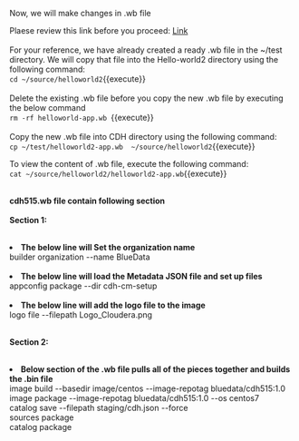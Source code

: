 Now, we will make changes in .wb file <br>

Plaese review this link before you proceed: [Link](http://docs.bluedata.com/awb34_updating-an-existing-image)<br>
<br>
For your reference, we have already created a ready .wb file in the ~/test directory. We will copy that file into the Hello-world2 directory using the following command:<br>
`cd ~/source/helloworld2`{{execute}}<br>
<br>Delete the existing .wb file before you copy the new .wb file by executing the below command
<br>`rm -rf helloworld-app.wb `{{execute}}<br>
<br>Copy the new .wb file into CDH directory using the following command:
<br>`cp ~/test/helloworld2-app.wb  ~/source/helloworld2`{{execute}}

To view the content of .wb file, execute the following command:<br>
`cat ~/source/helloworld2/helloworld2-app.wb`{{execute}}

<br><strong>cdh515.wb file contain following section</strong>
<br>
<br><b>Section 1:</b> <br>
<br><b><li>The below line will Set the organization name</b>
<br>builder organization --name BlueData
<br>
<br><b><li>The below line will load the Metadata JSON file and set up files</b>
<br>appconfig package --dir cdh-cm-setup
<br>
<br><b><li>The below line will add the logo file to the image</b>
<br>logo file --filepath Logo_Cloudera.png

<br><b>Section 2:</b> <br>
<br><b><li>Below section of the .wb file pulls all of the pieces together and builds the .bin file</b>
<br>image build --basedir image/centos --image-repotag bluedata/cdh515:1.0
<br>image package --image-repotag bluedata/cdh515:1.0 --os centos7
<br>catalog save --filepath staging/cdh.json --force
<br>sources package
<br>catalog package



